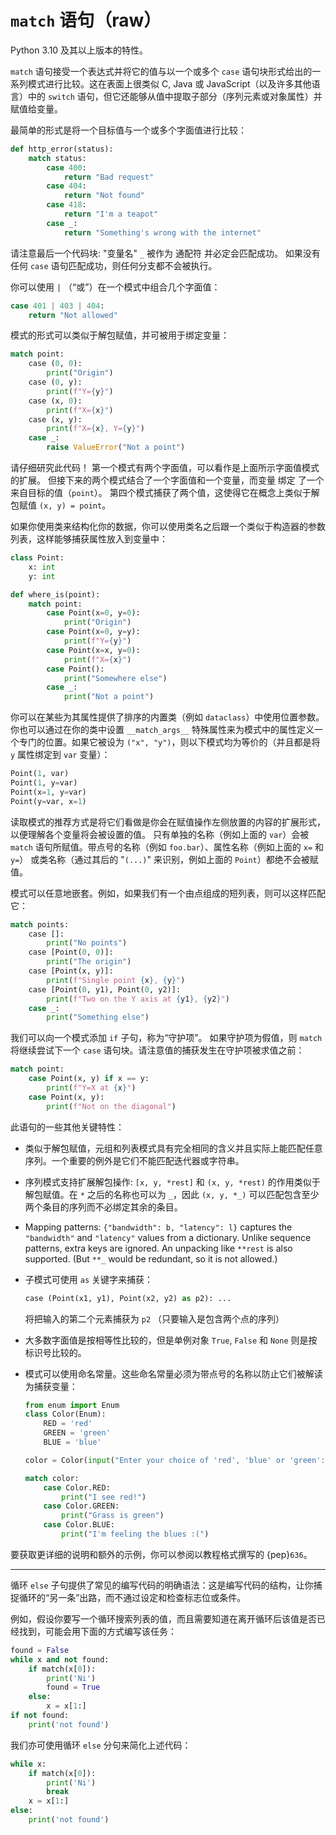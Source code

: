 # `match` 语句（raw）

Python 3.10 及其以上版本的特性。

`match` 语句接受一个表达式并将它的值与以一个或多个 `case` 语句块形式给出的一系列模式进行比较。这在表面上很类似 C, Java 或 JavaScript（以及许多其他语言）中的 `switch` 语句，但它还能够从值中提取子部分（序列元素或对象属性）并赋值给变量。

最简单的形式是将一个目标值与一个或多个字面值进行比较：

```python
def http_error(status):
    match status:
        case 400:
            return "Bad request"
        case 404:
            return "Not found"
        case 418:
            return "I'm a teapot"
        case _:
            return "Something's wrong with the internet"
```

请注意最后一个代码块: "变量名" `_` 被作为 通配符 并必定会匹配成功。 如果没有任何 `case` 语句匹配成功，则任何分支都不会被执行。

你可以使用 ``|`` （“或”）在一个模式中组合几个字面值：

```python
case 401 | 403 | 404:
    return "Not allowed"
```

模式的形式可以类似于解包赋值，并可被用于绑定变量：

```python
match point:
    case (0, 0):
        print("Origin")
    case (0, y):
        print(f"Y={y}")
    case (x, 0):
        print(f"X={x}")
    case (x, y):
        print(f"X={x}, Y={y}")
    case _:
        raise ValueError("Not a point")
```

请仔细研究此代码！ 第一个模式有两个字面值，可以看作是上面所示字面值模式的扩展。 但接下来的两个模式结合了一个字面值和一个变量，而变量 绑定 了一个来自目标的值（`point`）。 第四个模式捕获了两个值，这使得它在概念上类似于解包赋值 `(x, y) = point`。

如果你使用类来结构化你的数据，你可以使用类名之后跟一个类似于构造器的参数列表，这样能够捕获属性放入到变量中：

```python
class Point:
    x: int
    y: int

def where_is(point):
    match point:
        case Point(x=0, y=0):
            print("Origin")
        case Point(x=0, y=y):
            print(f"Y={y}")
        case Point(x=x, y=0):
            print(f"X={x}")
        case Point():
            print("Somewhere else")
        case _:
            print("Not a point")
```

你可以在某些为其属性提供了排序的内置类（例如 `dataclass`）中使用位置参数。你也可以通过在你的类中设置 `__match_args__` 特殊属性来为模式中的属性定义一个专门的位置。如果它被设为 `("x", "y")`，则以下模式均为等价的（并且都是将 `y` 属性绑定到 `var` 变量）：

```python
Point(1, var)
Point(1, y=var)
Point(x=1, y=var)
Point(y=var, x=1)
```

读取模式的推荐方式是将它们看做是你会在赋值操作左侧放置的内容的扩展形式，以便理解各个变量将会被设置的值。 只有单独的名称（例如上面的 `var`）会被 `match` 语句所赋值。带点号的名称（例如 `foo.bar`）、属性名称（例如上面的 `x=` 和 `y=`） 或类名称（通过其后的 "`(...)`" 来识别，例如上面的 `Point`）都绝不会被赋值。

模式可以任意地嵌套。例如，如果我们有一个由点组成的短列表，则可以这样匹配它：

```python
match points:
    case []:
        print("No points")
    case [Point(0, 0)]:
        print("The origin")
    case [Point(x, y)]:
        print(f"Single point {x}, {y}")
    case [Point(0, y1), Point(0, y2)]:
        print(f"Two on the Y axis at {y1}, {y2}")
    case _:
        print("Something else")
```

我们可以向一个模式添加 `if` 子句，称为“守护项”。 如果守护项为假值，则 `match` 将继续尝试下一个 `case` 语句块。请注意值的捕获发生在守护项被求值之前：

```python
match point:
    case Point(x, y) if x == y:
        print(f"Y=X at {x}")
    case Point(x, y):
        print(f"Not on the diagonal")
```

此语句的一些其他关键特性：

- 类似于解包赋值，元组和列表模式具有完全相同的含义并且实际上能匹配任意序列。一个重要的例外是它们不能匹配迭代器或字符串。
- 序列模式支持扩展解包操作: `[x, y, *rest]` 和 `(x, y, *rest)` 的作用类似于解包赋值。在 `*` 之后的名称也可以为 `_`，因此 `(x, y, *_)` 可以匹配包含至少两个条目的序列而不必绑定其余的条目。
- Mapping patterns: `{"bandwidth": b, "latency": l}` captures the `"bandwidth"` and `"latency"` values from a dictionary. Unlike sequence patterns, extra keys are ignored. An unpacking like `**rest` is also supported. (But `**_` would be redundant, so it is not allowed.)
- 子模式可使用 `as` 关键字来捕获：

    ```python
    case (Point(x1, y1), Point(x2, y2) as p2): ...
    ```

    将把输入的第二个元素捕获为 `p2` （只要输入是包含两个点的序列）

- 大多数字面值是按相等性比较的，但是单例对象 `True`, `False` 和 `None` 则是按标识号比较的。
- 模式可以使用命名常量。这些命名常量必须为带点号的名称以防止它们被解读为捕获变量：

    ```python
    from enum import Enum
    class Color(Enum):
        RED = 'red'
        GREEN = 'green'
        BLUE = 'blue'

    color = Color(input("Enter your choice of 'red', 'blue' or 'green': "))

    match color:
        case Color.RED:
            print("I see red!")
        case Color.GREEN:
            print("Grass is green")
        case Color.BLUE:
            print("I'm feeling the blues :(")
    ```

要获取更详细的说明和额外的示例，你可以参阅以教程格式撰写的 {pep}`636`。

-----

循环 `else` 子句提供了常见的编写代码的明确语法：这是编写代码的结构，让你捕捉循环的“另一条”出路，而不通过设定和检查标志位或条件。

例如，假设你要写一个循环搜索列表的值，而且需要知道在离开循环后该值是否已经找到，可能会用下面的方式编写该任务：

```python
found = False
while x and not found:
    if match(x[0]):
        print('Ni')
        found = True
    else:
        x = x[1:]
if not found:
    print('not found')
```

我们亦可使用循环 `else` 分句来简化上述代码：

```python
while x:
    if match(x[0]):
        print('Ni')
        break
    x = x[1:]
else:
    print('not found')
```